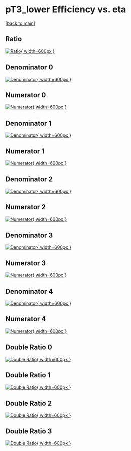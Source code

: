 # pT3_lower Efficiency vs. eta

[[back to main](./)]



## Ratio

[![Ratio](../mtv/var/pT3_lower_base_13_1_eff_eta.png){ width=600px }](../mtv/var/pT3_lower_base_13_1_eff_eta.pdf)

## Denominator 0

[![Denominator](../mtv/den/pT3_lower_base_13_1_eff_eta_den0.png){ width=600px }](../mtv/den/pT3_lower_base_13_1_eff_eta_den0.pdf)

## Numerator 0

[![Numerator](../mtv/num/pT3_lower_base_13_1_eff_eta_num0.png){ width=600px }](../mtv/num/pT3_lower_base_13_1_eff_eta_num0.pdf)

## Denominator 1

[![Denominator](../mtv/den/pT3_lower_base_13_1_eff_eta_den1.png){ width=600px }](../mtv/den/pT3_lower_base_13_1_eff_eta_den1.pdf)

## Numerator 1

[![Numerator](../mtv/num/pT3_lower_base_13_1_eff_eta_num1.png){ width=600px }](../mtv/num/pT3_lower_base_13_1_eff_eta_num1.pdf)

## Denominator 2

[![Denominator](../mtv/den/pT3_lower_base_13_1_eff_eta_den2.png){ width=600px }](../mtv/den/pT3_lower_base_13_1_eff_eta_den2.pdf)

## Numerator 2

[![Numerator](../mtv/num/pT3_lower_base_13_1_eff_eta_num2.png){ width=600px }](../mtv/num/pT3_lower_base_13_1_eff_eta_num2.pdf)

## Denominator 3

[![Denominator](../mtv/den/pT3_lower_base_13_1_eff_eta_den3.png){ width=600px }](../mtv/den/pT3_lower_base_13_1_eff_eta_den3.pdf)

## Numerator 3

[![Numerator](../mtv/num/pT3_lower_base_13_1_eff_eta_num3.png){ width=600px }](../mtv/num/pT3_lower_base_13_1_eff_eta_num3.pdf)

## Denominator 4

[![Denominator](../mtv/den/pT3_lower_base_13_1_eff_eta_den4.png){ width=600px }](../mtv/den/pT3_lower_base_13_1_eff_eta_den4.pdf)

## Numerator 4

[![Numerator](../mtv/num/pT3_lower_base_13_1_eff_eta_num4.png){ width=600px }](../mtv/num/pT3_lower_base_13_1_eff_eta_num4.pdf)

## Double Ratio 0

[![Double Ratio](../mtv/ratio/pT3_lower_base_13_1_eff_eta_ratio0.png){ width=600px }](../mtv/ratio/pT3_lower_base_13_1_eff_eta_ratio0.pdf)

## Double Ratio 1

[![Double Ratio](../mtv/ratio/pT3_lower_base_13_1_eff_eta_ratio1.png){ width=600px }](../mtv/ratio/pT3_lower_base_13_1_eff_eta_ratio1.pdf)

## Double Ratio 2

[![Double Ratio](../mtv/ratio/pT3_lower_base_13_1_eff_eta_ratio2.png){ width=600px }](../mtv/ratio/pT3_lower_base_13_1_eff_eta_ratio2.pdf)

## Double Ratio 3

[![Double Ratio](../mtv/ratio/pT3_lower_base_13_1_eff_eta_ratio3.png){ width=600px }](../mtv/ratio/pT3_lower_base_13_1_eff_eta_ratio3.pdf)

